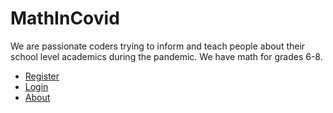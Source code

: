 # MathInCovid
 We are passionate coders trying to inform and teach people about their school level academics during the pandemic.
 We have math for grades 6-8.
 <ul>
  <li><a href="/register/">Register</a></li>
	<li><a href="/login">Login</a></li>
  <li><a href="/about">About</a></li>
